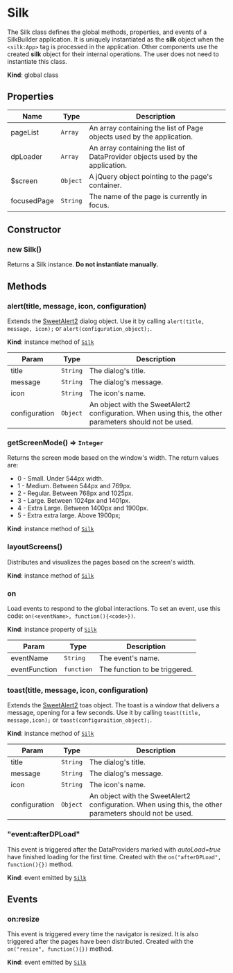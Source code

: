 # Silk
 The Silk class defines the global methods, properties, and events of a SilkBuilder application. It is uniquely instantiated as the **silk** object when the ```<silk:App>``` tag is processed in the application.  Other components use the created **silk** object for their internal operations. The user does not need to instantiate this class.

**Kind**: global class  
## Properties

| Name | Type | Description |
| --- | --- | --- |
| pageList | <code>Array</code> | An array containing the list of Page objects used by the application. |
| dpLoader | <code>Array</code> | An array containing the list of DataProvider objects used by the application. |
| $screen | <code>Object</code> | A jQuery object pointing to the page's container. |
| focusedPage | <code>String</code> | The name of the page is currently in focus. |



## Constructor
 <a name="_new"></a>

### new Silk()
Returns a Silk instance. **Do not instantiate manually.**

## Methods
 <a name="+alert"></a>

### alert(title, message, icon, configuration)
Extends the [SweetAlert2](https://sweetalert2.github.io/) dialog object. Use it by calling ```alert(title, message, icon);``` or ```alert(configuration_object);```.

**Kind**: instance method of [<code>Silk</code>](#Silk)  

| Param | Type | Description |
| --- | --- | --- |
| title | <code>String</code> | The dialog's title. |
| message | <code>String</code> | The dialog's message. |
| icon | <code>String</code> | The icon's name. |
| configuration | <code>Object</code> | An object with the SweetAlert2 configuration. When using this, the other parameters should not be used. |

<a name="Silk+getScreenMode"></a>

### getScreenMode() ⇒ <code>Integer</code>
Returns the screen mode based on the window's width. The return values are:
* 0 - Small. Under 544px width.
* 1 - Medium. Between 544px and 769px.
* 2 - Regular. Between 768px and 1025px.
* 3 - Large. Between 1024px and 1401px.
* 4 - Extra Large. Between 1400px and 1900px.
* 5 - Extra extra large. Above 1900px;

**Kind**: instance method of [<code>Silk</code>](#Silk)  
<a name="Silk+layoutScreens"></a>

### layoutScreens()
Distributes and visualizes the pages based on the screen's width.

**Kind**: instance method of [<code>Silk</code>](#Silk)  
<a name="Silk+on"></a>

### on
Load events to respond to the global interactions. To set an event, use this code: ```on(<eventName>, function(){<code>})```.

**Kind**: instance property of [<code>Silk</code>](#Silk)  

| Param | Type | Description |
| --- | --- | --- |
| eventName | <code>String</code> | The event's name. |
| eventFunction | <code>function</code> | The function to be triggered. |

<a name="Silk+toast"></a>

### toast(title, message, icon, configuration)
Extends the [SweetAlert2](https://sweetalert2.github.io/) toas object. The toast is a window that delivers a message, opening for a few seconds. Use it by calling ```toast(title, message,icon);``` or ```toast(configuraition_object);```.

**Kind**: instance method of [<code>Silk</code>](#Silk)  

| Param | Type | Description |
| --- | --- | --- |
| title | <code>String</code> | The dialog's title. |
| message | <code>String</code> | The dialog's message. |
| icon | <code>String</code> | The icon's name. |
| configuration | <code>Object</code> | An object with the SweetAlert2 configuration. When using this, the other parameters should not be used. |

<a name="Silk+event_afterDPLoad"></a>

### "event:afterDPLoad"
This event is triggered after the DataProviders marked with *autoLoad=true* have finished loading for the first time. Created with the ```on("afterDPLoad", function(){})``` method.

**Kind**: event emitted by [<code>Silk</code>](#Silk)  
<a name="Silk+Event_resize"></a>

## Events
### on:resize
This event is triggered every time the navigator is resized. It is also triggered after the pages have been distributed. Created with the ```on("resize", function(){})``` method.

**Kind**: event emitted by [<code>Silk</code>](#Silk)  

